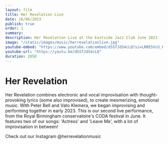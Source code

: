 ```yaml
---
layout: film
title: Her Revelation Live
date: 16/06/2023
publish: true
order: 1
summary: 
description: Her Revelation Live at the Eastside Jazz Club June 2023
image: "/static/images/music/herrevelationlive.jpg"
youtube-embed: "https://www.youtube.com/embed/dSSTJd54cLQ?si=LRRE5XcU_KJZ9Mxl"
youtube-url: "https://youtu.be/dSSTJd54cLQ"
duration: 2050
---
```


# Her Revelation

Her Revelation combines electronic and vocal improvisation with thought-provoking lyrics (some also improvised), to create mesmerizing, emotional music. With Peter Bell and Vato Klemera, we began improvising and performing together in early 2023. This is our second live performance, from the Royal Birmingham conservatoire's CODA festival in June. It features two of our songs: 'Actress' and 'Leave Me', with a lot of improvisation in between!

Check out our Instagram @herrevelationmusic

